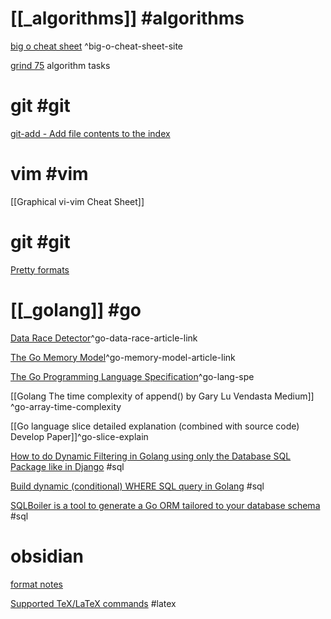 # [[_algorithms]] #algorithms
[big o cheat sheet](https://www.bigocheatsheet.com/) ^big-o-cheat-sheet-site

[grind 75](https://www.techinterviewhandbook.org/grind75?hours=7&weeks=21) algorithm tasks


# git #git

[git-add - Add file contents to the index](https://git-scm.com/docs/git-add#git-add--A) 

# vim #vim
[[Graphical vi-vim Cheat Sheet]]

# git #git 
[Pretty formats](https://git-scm.com/docs/pretty-formats)

# [[_golang]]  #go

[Data Race Detector](https://go.dev/doc/articles/race_detector)^go-data-race-article-link

[The Go Memory Model](https://go.dev/ref/mem)^go-memory-model-article-link

[The Go Programming Language Specification](https://go.dev/ref/spec)^go-lang-spe

[[Golang The time complexity of append()  by Gary Lu  Vendasta  Medium]]  ^go-array-time-complexity

[[Go language slice detailed explanation (combined with source code)  Develop Paper]]^go-slice-explain

[How to do Dynamic Filtering in Golang using only the Database SQL Package like in Django](https://bartlomiejmika.com/post/2021/how-to-do-dynamic-filtering-in-golang-using-only-the-database-sql-package-like-in-django) #sql

[Build dynamic (conditional) WHERE SQL query in Golang](https://stackoverflow.com/questions/52327710/build-dynamic-conditional-where-sql-query-in-golang) #sql

[SQLBoiler is a tool to generate a Go ORM tailored to your database schema](https://github.com/volatiletech/sqlboiler) #sql

# obsidian
[format notes](https://help.obsidian.md/How+to/Format+your+notes)

[Supported TeX/LaTeX commands](http://docs.mathjax.org/en/latest/input/tex/macros/index.html?highlight=alpha) #latex


